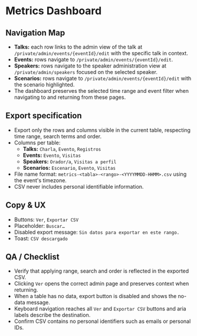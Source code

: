 # Metrics Dashboard

## Navigation Map
- **Talks:** each row links to the admin view of the talk at `/private/admin/events/{eventId}/edit` with the specific talk in context.
- **Events:** rows navigate to `/private/admin/events/{eventId}/edit`.
- **Speakers:** rows navigate to the speaker administration view at `/private/admin/speakers` focused on the selected speaker.
- **Scenarios:** rows navigate to `/private/admin/events/{eventId}/edit` with the scenario highlighted.
- The dashboard preserves the selected time range and event filter when navigating to and returning from these pages.

## Export specification
- Export only the rows and columns visible in the current table, respecting time range, search terms and order.
- Columns per table:
  - **Talks:** `Charla`, `Evento`, `Registros`
  - **Events:** `Evento`, `Visitas`
  - **Speakers:** `Orador/a`, `Visitas a perfil`
  - **Scenarios:** `Escenario`, `Evento`, `Visitas`
- File name format: `metrics-<tabla>-<rango>-<YYYYMMDD-HHMM>.csv` using the event's timezone.
- CSV never includes personal identifiable information.

## Copy & UX
- Buttons: `Ver`, `Exportar CSV`
- Placeholder: `Buscar…`
- Disabled export message: `Sin datos para exportar en este rango.`
- Toast: `CSV descargado`

## QA / Checklist
- Verify that applying range, search and order is reflected in the exported CSV.
- Clicking `Ver` opens the correct admin page and preserves context when returning.
- When a table has no data, export button is disabled and shows the no-data message.
- Keyboard navigation reaches all `Ver` and `Exportar CSV` buttons and aria labels describe the destination.
- Confirm CSV contains no personal identifiers such as emails or personal IDs.
